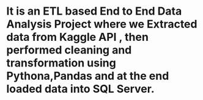 # It is an ETL based End to End Data Analysis Project where we Extracted data from Kaggle API , then performed cleaning and transformation using Pythona,Pandas and at the end loaded data into SQL Server.
